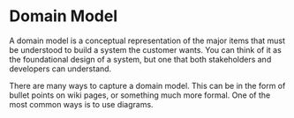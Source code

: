 # Domain Model
A domain model is a conceptual representation of the major items that must be understood to build a system the customer wants. You can think of it as the foundational design of a system, but one that both stakeholders and developers can understand.

There are many ways to capture a domain model. This can be in the form of bullet points on wiki pages, or something much more formal. One of the most common ways is to use diagrams.